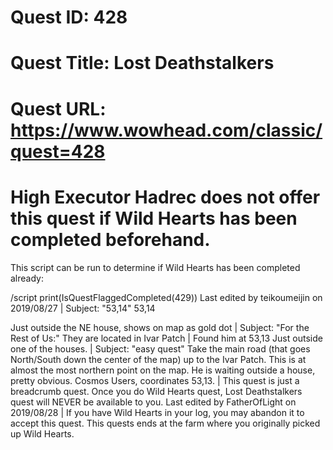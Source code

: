 # Quest ID: 428
# Quest Title: Lost Deathstalkers
# Quest URL: https://www.wowhead.com/classic/quest=428
# High Executor Hadrec does not offer this quest if  Wild Hearts has been completed beforehand.

This script can be run to determine if  Wild Hearts has been completed already:

/script print(IsQuestFlaggedCompleted(429))
Last edited by teikoumeijin on 2019/08/27 | Subject: "53,14"
53,14

Just outside the NE house, shows on map as gold dot | Subject: "For the Rest of Us:"
They are located in Ivar Patch | Found him at 53,13 Just outside one of the houses. | Subject: "easy quest"
Take the main road (that goes North/South down the center of the map) up to the Ivar Patch. This is at almost the most northern point on the map. He is waiting outside a house, pretty obvious. Cosmos Users, coordinates 53,13. | This quest is just a breadcrumb quest. Once you do  Wild Hearts quest,  Lost Deathstalkers quest will NEVER be available to you.
Last edited by FatherOfLight on 2019/08/28 | If you have  Wild Hearts in your log, you may abandon it to accept this quest. This quests ends at the farm where you originally picked up  Wild Hearts.